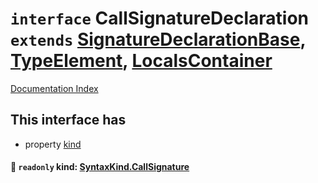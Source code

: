 # `interface` CallSignatureDeclaration `extends` [SignatureDeclarationBase](../interface.SignatureDeclarationBase/README.md), [TypeElement](../interface.TypeElement/README.md), [LocalsContainer](../interface.LocalsContainer/README.md)

[Documentation Index](../README.md)

## This interface has

- property [kind](#-readonly-kind-syntaxkindcallsignature)


#### 📄 `readonly` kind: [SyntaxKind.CallSignature](../enum.SyntaxKind/README.md#callsignature--179)



